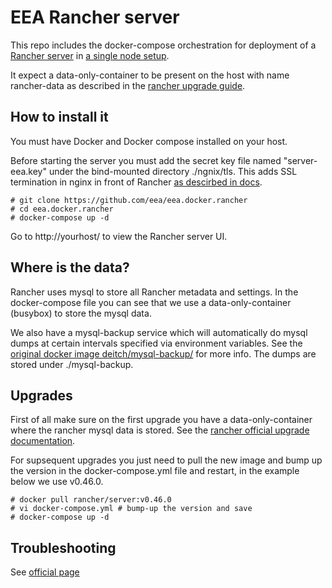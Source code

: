# EEA Rancher server

This repo includes the docker-compose orchestration for deployment of a [Rancher server](https://github.com/rancher/rancher/) in [a single node setup](http://docs.rancher.com/rancher/installing-rancher/installing-server/).

It expect a data-only-container to be present on the host with name rancher-data as described in the [rancher upgrade guide](http://docs.rancher.com/rancher/upgrading/).

## How to install it

You must have Docker and Docker compose installed on your host.

Before starting the server you must add the secret key file named "server-eea.key" under the bind-mounted directory ./ngnix/tls. This adds SSL termination in nginx in front of Rancher [as descirbed in docs](http://docs.rancher.com/rancher/installing-rancher/installing-server/basic-ssl-config/).

```
# git clone https://github.com/eea/eea.docker.rancher
# cd eea.docker.rancher
# docker-compose up -d
```

Go to http://yourhost/ to view the Rancher server UI.

## Where is the data?

Rancher uses mysql to store all Rancher metadata and settings. In the docker-compose file you can see that we use a data-only-container (busybox) to store the mysql data.

We also have a mysql-backup service which will automatically do mysql dumps at certain intervals specified via environment variables. See the [original docker image deitch/mysql-backup/](https://hub.docker.com/r/deitch/mysql-backup/) for more info. The dumps are stored under ./mysql-backup.

## Upgrades

First of all make sure on the first upgrade you have a data-only-container where the rancher mysql data is stored. See the [rancher official upgrade documentation](http://docs.rancher.com/rancher/upgrading/).

For supsequent upgrades you just need to pull the new image and bump up the version in the docker-compose.yml file and restart, in the example below we use v0.46.0.

```
# docker pull rancher/server:v0.46.0
# vi docker-compose.yml # bump-up the version and save
# docker-compose up -d
```

## Troubleshooting

See [official page](http://docs.rancher.com/rancher/faqs/troubleshooting/)
